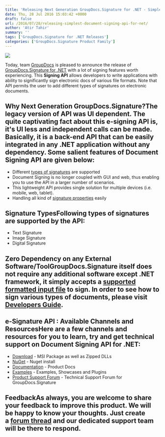 ```yaml
---
title: 'Releasing Next Generation GroupDocs.Signature for .NET - Simplest API for E-Signature'
date: Thu, 28 Jul 2016 15:03:42 +0000
draft: false
url: /2016/07/28/releasing-simplest-document-signing-api-for-net/
author: 'Atir Tahir'
summary: ''
tags: ['GroupDocs.Signature for .NET Releases']
categories: ['GroupDocs.Signature Product Family']
---
```


[![](http://blog.groupdocs.com/wp-content/uploads/sites/4/2016/07/groupdocs-signature-net.png)](https://www.groupdocs.com/products/signature/net)

Today, team [GroupDocs](http://www.groupdocs.com/) is pleased to announce the release of [GroupDocs.Signature for .NET](http://www.groupdocs.com/products/signature/net) with a lot of signing features worth experiencing. This **Signing API** allows developers to write applications with ability to significantly sign electronic docs of various file formats. Note that API permits the user to add different types of signatures on electronic documents.

## Why Next Generation GroupDocs.Signature?The legacy version of API was UI dependent. The quite captivating fact about this e-signing API is, it's UI less and independent calls can be made. Basically, it is a back-end API that can be easily integrated in any .NET application without any dependency. Some salient features of **Document Signing** API are given below:

*   Different [types of signatures](http://www.groupdocs.com/docs/display/signaturenet/Features+Overview#FeaturesOverview-SignaturesTypes) are supported
*   Document Signing is no longer coupled with GUI and web, thus enabling you to use the API in a larger number of scenarios.
*   This lightweight API provides single solution for multiple devices (i.e. mobile, web, tablet).
*   Handling all kind of [signature properties](http://www.groupdocs.com/docs/display/signaturenet/Features+Overview#FeaturesOverview-SignatureProperties) easily

## Signature TypesFollowing types of signatures are supported by the API:

*   Text Signature
*   Image Signature
*   Digital Signature

## Zero Dependency on any External Software/ToolGroupDocs.Signature itself does not require any additional software except .NET framework, it simply accepts a [supported formatted input file](http://www.groupdocs.com/docs/display/signaturenet/Supported+Document+Formats) to sign. In order to see how to sign various types of documents, please visit [Developers Guide](http://www.groupdocs.com/docs/display/signaturenet/Developer+Guide).

## e-Signature API : Available Channels and ResourcesHere are a few channels and resources for you to learn, try and get technical support on **Document Signing API for .NET**:

*   [Download](http://www.groupdocs.com/downloads/signature/net "GroupDocs.Signature for .NET Downloads") - MSI Package as well as Zipped DLLs
*   [NuGet](https://www.nuget.org/packages/groupdocs-signature-dotnet "GroupDocs.Signature for .NET NuGet") - Nuget install
*   [Documentation](http://groupdocs.com/docs/display/signaturenet/Home "Signing API Documentation") - Product Docs
*   [Examples](https://github.com/groupdocs-signature/GroupDocs.Signature-for.NET "Signing API Examples") - Examples, Showcases and Plugins
*   [Product Support Forum](http://www.groupdocs.com/Community/forums/groupdocs.signature-product-family/6/showforum.aspx "GroupDocs.Signature for .NET Support forum") \- Technical Support Forum for GroupDocs.Signature

## FeedbackAs always, you are welcome to share your feedback to improve this product. We will be happy to know your thoughts. Just create a [forum thread](http://www.groupdocs.com/Community/forums/groupdocs.signature-product-family/6/showforum.aspx) and our dedicated support team will be there to respond.





